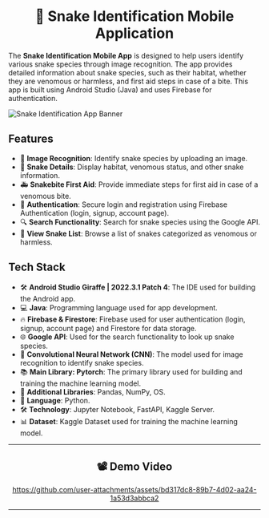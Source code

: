 <h1 align="center"> 🐍 Snake Identification Mobile Application </h1>

The **Snake Identification Mobile App** is designed to help users identify various snake species through image recognition. The app provides detailed information about snake species, such as their habitat, whether they are venomous or harmless, and first aid steps in case of a bite. This app is built using Android Studio (Java) and uses Firebase for authentication.

![Snake Identification App Banner](https://github.com/user-attachments/assets/67e336b0-1d62-437b-9f3a-d8927a6c3120)

## Features

- 📸 **Image Recognition**: Identify snake species by uploading an image.
- 🐍 **Snake Details**: Display habitat, venomous status, and other snake information.
- 🚑 **Snakebite First Aid**: Provide immediate steps for first aid in case of a venomous bite.
- 🔐 **Authentication**: Secure login and registration using Firebase Authentication (login, signup, account page).
- 🔍 **Search Functionality**: Search for snake species using the Google API.
- 📜 **View Snake List**: Browse a list of snakes categorized as venomous or harmless.

## Tech Stack

- 🛠️ **Android Studio Giraffe | 2022.3.1 Patch 4**: The IDE used for building the Android app.
- 💻 **Java**: Programming language used for app development.
- 🔥 **Firebase & Firestore**: Firebase used for user authentication (login, signup, account page) and Firestore for data storage.
- 🌐 **Google API**: Used for the search functionality to look up snake species.
- 🤖 **Convolutional Neural Network (CNN)**: The model used for image recognition to identify snake species.
- 📚 **Main Library: Pytorch**: The primary library used for building and training the machine learning model.
- 🔧 **Additional Libraries**: Pandas, NumPy, OS.
- 🐍 **Language**: Python.
- 🛠️ **Technology**: Jupyter Notebook, FastAPI, Kaggle Server.
- 📊 **Dataset**: Kaggle Dataset used for training the machine learning model.


---

<div align="center">

## 📽️ Demo Video  

https://github.com/user-attachments/assets/bd317dc8-89b7-4d02-aa24-1a53d3abbca2


</div>


---
